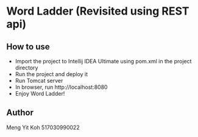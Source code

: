 # Word Ladder (Revisited using REST api)

## How to use

- Import the project to Intellij IDEA Ultimate using pom.xml in the project directory
- Run the project and deploy it
- Run Tomcat server
- In browser, run http://localhost:8080
- Enjoy Word Ladder!

## Author
Meng Yit Koh 517030990022